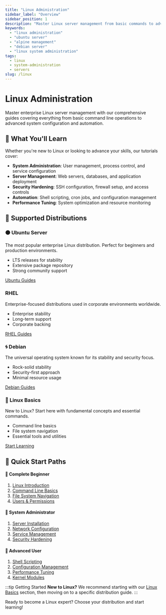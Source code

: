 ```yaml
---
title: "Linux Administration"
sidebar_label: "Overview"
sidebar_position: 1
description: "Master Linux server management from basic commands to advanced configuration. Learn Ubuntu Server, Alpine, Debian, and other enterprise distributions."
keywords:
  - "linux administration"
  - "ubuntu server"
  - "alpine management"
  - "debian server"
  - "linux system administration"
tags:
  - linux
  - system-administration
  - servers
slug: /linux
---
```


# Linux Administration

Master enterprise Linux server management with our comprehensive guides covering everything from basic command line operations to advanced system configuration and automation.

## 🎯 What You'll Learn

Whether you're new to Linux or looking to advance your skills, our tutorials cover:

- **System Administration**: User management, process control, and service configuration
- **Server Management**: Web servers, databases, and application deployment  
- **Security Hardening**: SSH configuration, firewall setup, and access controls
- **Automation**: Shell scripting, cron jobs, and configuration management
- **Performance Tuning**: System optimization and resource monitoring

## 🐧 Supported Distributions

<div className="row">
  <div className="col col--6">
    <div className="card">
      <div className="card__header">
        <h3>🟠 Ubuntu Server</h3>
      </div>
      <div className="card__body">
        <p>The most popular enterprise Linux distribution. Perfect for beginners and production environments.</p>
        <ul>
          <li>LTS releases for stability</li>
          <li>Extensive package repository</li>
          <li>Strong community support</li>
        </ul>
      </div>
      <div className="card__footer">
        <a href="/docs/linux/ubuntu" className="button button--primary button--block">
          Ubuntu Guides
        </a>
      </div>
    </div>
  </div>
  
  <div className="col col--6">
    <div className="card">
      <div className="card__header">
        <h3>RHEL</h3>
      </div>
      <div className="card__body">
        <p>Enterprise-focused distributions used in corporate environments worldwide.</p>
        <ul>
          <li>Enterprise stability</li>
          <li>Long-term support</li>
          <li>Corporate backing</li>
        </ul>
      </div>
      <div className="card__footer">
        <a href="/docs/linux/rhel" className="button button--primary button--block">
          RHEL Guides
        </a>
      </div>
    </div>
  </div>
</div>

<div className="row">
  <div className="col col--6">
    <div className="card">
      <div className="card__header">
        <h3>🌀 Debian</h3>
      </div>
      <div className="card__body">
        <p>The universal operating system known for its stability and security focus.</p>
        <ul>
          <li>Rock-solid stability</li>
          <li>Security-first approach</li>
          <li>Minimal resource usage</li>
        </ul>
      </div>
      <div className="card__footer">
        <a href="/docs/linux/debian" className="button button--primary button--block">
          Debian Guides
        </a>
      </div>
    </div>
  </div>
  
  <div className="col col--6">
    <div className="card">
      <div className="card__header">
        <h3>🎯 Linux Basics</h3>
      </div>
      <div className="card__body">
        <p>New to Linux? Start here with fundamental concepts and essential commands.</p>
        <ul>
          <li>Command line basics</li>
          <li>File system navigation</li>
          <li>Essential tools and utilities</li>
        </ul>
      </div>
      <div className="card__footer">
        <a href="/docs/linux/basics" className="button button--primary button--block">
          Start Learning
        </a>
      </div>
    </div>
  </div>
</div>

## 🚀 Quick Start Paths

<div className="row">
  <div className="col col--4">
    <h4>👶 Complete Beginner</h4>
    <ol>
      <li><a href="/docs/linux/basics/introduction">Linux Introduction</a></li>
      <li><a href="/docs/linux/basics/command-line">Command Line Basics</a></li>
      <li><a href="/docs/linux/basics/file-system">File System Navigation</a></li>
      <li><a href="/docs/linux/basics/users-permissions">Users & Permissions</a></li>
    </ol>
  </div>
  
  <div className="col col--4">
    <h4>🔧 System Administrator</h4>
    <ol>
      <li><a href="/docs/linux/ubuntu/server-setup">Server Installation</a></li>
      <li><a href="/docs/linux/ubuntu/network-configuration">Network Configuration</a></li>
      <li><a href="/docs/linux/ubuntu/service-management">Service Management</a></li>
      <li><a href="/docs/linux/security/ssh-hardening">Security Hardening</a></li>
    </ol>
  </div>
  
  <div className="col col--4">
    <h4>🚀 Advanced User</h4>
    <ol>
      <li><a href="/docs/linux/automation/shell-scripting">Shell Scripting</a></li>
      <li><a href="/docs/linux/automation/configuration-management">Configuration Management</a></li>
      <li><a href="/docs/linux/performance/system-tuning">Performance Tuning</a></li>
      <li><a href="/docs/linux/advanced/kernel-modules">Kernel Modules</a></li>
    </ol>
  </div>
</div>

:::tip Getting Started
**New to Linux?** We recommend starting with our [Linux Basics](/docs/linux/basics) section, then moving on to a specific distribution guide.
:::

Ready to become a Linux expert? Choose your distribution and start learning!